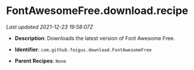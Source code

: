 # FontAwesomeFree.download.recipe

_Last updated 2021-12-23 19:58:07Z_

- **Description**: Downloads the latest version of Font Awesome Free.

- **Identifier**: `com.github.foigus.download.FontAwesomeFree`

- **Parent Recipes**: `None`